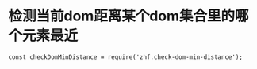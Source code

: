 # 检测当前dom距离某个dom集合里的哪个元素最近
```
const checkDomMinDistance = require('zhf.check-dom-min-distance');
```

